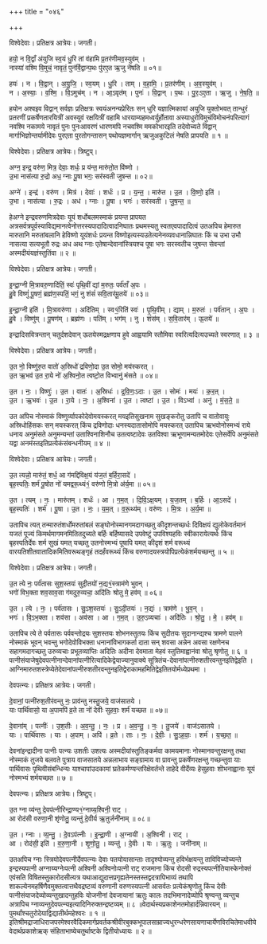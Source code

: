 +++
title = "०४६"

+++


विश्वेदेवाः। प्रतिक्षत्र आत्रेयः। जगती।

हयो॒ न वि॒द्वाँ अ॑युजि स्व॒यं धु॒रि तां व॑हामि प्र॒तर॑णीमव॒स्युव॑म् ।  
नास्या॑ वश्मि वि॒मुचं॒ नावृतं॒ पुन॑र्वि॒द्वान्प॒थः पु॑रए॒त ऋ॒जु ने॑षति ॥ ०१॥

हयः॑ । न । वि॒द्वान् । अ॒यु॒जि॒ । स्व॒यम् । धु॒रि । ताम् । व॒हा॒मि॒ । प्र॒तर॑णीम् । अ॒व॒स्युव॑म् ।  
न । अ॒स्याः॒ । व॒श्मि॒ । वि॒ऽमुच॑म् । न । आ॒ऽवृत॑म् । पुनः॑ । वि॒द्वान् । प॒थः । पु॒रः॒ऽए॒ता । ऋ॒जु । ने॒ष॒ति॒ ॥

हयोन अश्वइव विद्वान् सर्वज्ञः प्रतिक्षत्रः स्वयंअनन्यप्रेरितः सन् धुरि यज्ञात्मिकायां अयुजि युक्तोभवत् तान्धुरं प्रतरणीं प्रकर्षेणतारयित्रीं अवस्युवं रक्षयित्रीं वहामि धारयाम्यहमध्वर्युर्होतावा अस्याधुरोविमुचंविमोचनंपरित्यागं नवश्मि नकामये नावृतं पुनः पुनःआवरणं धारणमपि नचवश्मि ममकोभारइति तदेवोच्यते विद्वान् मार्गाभिज्ञोन्तर्यामीदेवः पुरएता पुरतोगन्तासन् पथोयज्ञमार्गान् ऋजुअकुटिलं नेषति प्रापयति ॥ १ ॥

विश्वेदेवाः। प्रतिक्षत्र आत्रेयः। त्रिष्टुप्।

अग्न॒ इन्द्र॒ वरु॑ण॒ मित्र॒ देवाः॒ शर्धः॒ प्र य॑न्त॒ मारु॑तो॒त वि॑ष्णो ।  
उ॒भा नास॑त्या रु॒द्रो अध॒ ग्नाः पू॒षा भगः॒ सर॑स्वती जुषन्त ॥ ०२॥

अग्ने॑ । इन्द्र॑ । वरु॑ण । मित्र॑ । देवाः॑ । शर्धः॑ । प्र । य॒न्त॒ । मारु॑त । उ॒त । वि॒ष्णो॒ इति॑ ।  
उ॒भा । नास॑त्या । रु॒द्रः । अध॑ । ग्नाः । पू॒षा । भगः॑ । सर॑स्वती । जु॒ष॒न्त॒ ॥

हेअग्ने इन्द्रवरुणमित्रदेवाः यूयं शर्धोबलमस्माकं प्रयन्त प्रापयत अत्रसर्वत्रपूर्वस्याविद्यमानत्वेनोत्तरस्यपादादित्वादनिघातः प्रथमस्यतु स्वतएवपादादित्वं उतअपिच हेमारुत मारुतानि मरुतांबलानि हेविष्णो यूयंशर्धः प्रयन्त विष्णोइत्यस्यउतेत्यनेनव्यवधानान्निघातः किं च उभा उभौ नासत्या सत्यभूतौ रुद्रः अध अथ ग्नाः एतेषान्देवानांस्त्रियश्च पूषा भगः सरस्वतीच जुषन्त सेवन्तां अस्मदीयंयज्ञंस्तुतिंवा ॥ २ ॥

विश्वेदेवाः। प्रतिक्षत्र आत्रेयः। जगती।

इ॒न्द्रा॒ग्नी मि॒त्रावरु॒णादि॑तिं॒ स्वः॑ पृथि॒वीं द्यां म॒रुतः॒ पर्व॑ताँ अ॒पः ।  
हु॒वे विष्णुं॑ पू॒षणं॒ ब्रह्म॑ण॒स्पतिं॒ भगं॒ नु शंसं॑ सवि॒तार॑मू॒तये॑ ॥ ०३॥

इ॒न्द्रा॒ग्नी इति॑ । मि॒त्रावरु॑णा । अदि॑तिम् । स्व१॒॑रिति॑ स्वः॑ । पृ॒थि॒वीम् । द्याम् । म॒रुतः॑ । पर्व॑तान् । अ॒पः ।  
हु॒वे । विष्णु॑म् । पू॒षण॑म् । ब्रह्म॑णः । पति॑म् । भग॑म् । नु । शंस॑म् । स॒वि॒तार॑म् । ऊ॒तये॑ ॥

इन्द्रादिसवित्रन्तान् चतुर्दशदेवान् ऊतयेस्मद्रक्षणाय हुवे आह्वयामि स्तौमिवा स्वरित्यदित्यउच्यते स्वरणात् ॥ ३ ॥

विश्वेदेवाः। प्रतिक्षत्र आत्रेयः। जगती।

उ॒त नो॒ विष्णु॑रु॒त वातो॑ अ॒स्रिधो॑ द्रविणो॒दा उ॒त सोमो॒ मय॑स्करत् ।  
उ॒त ऋ॒भव॑ उ॒त रा॒ये नो॑ अ॒श्विनो॒त त्वष्टो॒त विभ्वानु॑ मंसते ॥ ०४॥

उ॒त । नः॒ । विष्णुः॑ । उ॒त । वातः॑ । अ॒स्रिधः॑ । द्र॒वि॒णः॒ऽदाः । उ॒त । सोमः॑ । मयः॑ । क॒र॒त् ।  
उ॒त । ऋ॒भवः॑ । उ॒त । रा॒ये । नः॒ । अ॒श्विना॑ । उ॒त । त्वष्टा॑ । उ॒त । विऽभ्वा॑ । अनु॑ । मं॒स॒ते॒ ॥

उत अपिच नोस्माकं विष्णुर्व्यापकोदेवोमयस्करत् मयइतिसुखनाम सुखङ्करोतु उतापि च वातोवायुः अस्रिधोहिंसकः सन् मयस्करत् किंच द्रविणोदाः धनस्यदातासोमोपि मयस्करत् उतापिच ऋभवोनोस्मभ्यं राये धनाय अनुमंसते अनुमन्यन्तां उताश्विनाशिनौच उतत्वष्टादेवः उतविश्वा ऋभूणामन्यतमोदेवः एतेसर्वेपि अनुमंसते यद्वा अनमंस्तइतिप्रत्येकंसंबन्धनीयम् ॥ ४ ॥

विश्वेदेवाः। प्रतिक्षत्र आत्रेयः। जगती।

उ॒त त्यन्नो॒ मारु॑तं॒ शर्ध॒ आ ग॑मद्दिविक्ष॒यं य॑ज॒तं ब॒र्हिरा॒सदे॑ ।  
बृह॒स्पतिः॒ शर्म॑ पू॒षोत नो॑ यमद्वरू॒थ्यं१॒॑ वरु॑णो मि॒त्रो अ॑र्य॒मा ॥ ०५॥

उ॒त । त्यम् । नः॒ । मारु॑तम् । शर्धः॑ । आ । ग॒म॒त् । दि॒वि॒ऽक्ष॒यम् । य॒ज॒तम् । ब॒र्हिः । आ॒ऽसदे॑ ।  
बृह॒स्पतिः॑ । शर्म॑ । पू॒षा । उ॒त । नः॒ । य॒म॒त् । व॒रू॒थ्य॑म् । वरु॑णः । मि॒त्रः । अ॒र्य॒मा ॥

उतापिच त्यत् तन्मारुतंशर्धोमरुतांबलं सङ्घोनोस्मानगमदागच्छतु कीदृशन्तच्छर्धः दिविक्षयं द्युलोकेवर्तमानं यजतं पूज्यं किमर्थमागमनमितितदुच्यते बर्हिः बर्हिष्यासदे उपवेष्टुं उपविश्यहविः स्वीकारायेत्यर्थः किंच बृहस्पतिर्देवः शर्म सुखं यमत् यच्छतु उतनोस्मभ्यं पूषापि यमत् कीदृशं शर्म वरूथ्यं वारयतिशीतवातादिकमितिवरूथङ्गृहं तदर्हंवरूथ्यं किंच वरुणादयस्त्रयोपिप्रत्येकंशर्मयच्छन्तु ॥ ५ ॥

विश्वेदेवाः। प्रतिक्षत्र आत्रेयः। जगती।

उ॒त त्ये नः॒ पर्व॑तासः सुश॒स्तयः॑ सुदी॒तयो॑ न॒द्य१॒॑स्त्राम॑णे भुवन् ।  
भगो॑ विभ॒क्ता शव॒साव॒सा ग॑मदुरु॒व्यचा॒ अदि॑तिः श्रोतु मे॒ हव॑म् ॥ ०६॥

उ॒त । त्ये । नः॒ । पर्व॑तासः । सु॒ऽश॒स्तयः॑ । सु॒ऽदी॒तयः॑ । न॒द्यः॑ । त्राम॑णे । भु॒व॒न् ।  
भगः॑ । वि॒ऽभ॒क्ता । शव॑सा । अव॑सा । आ । ग॒म॒त् । उ॒रु॒ऽव्यचाः॑ । अदि॑तिः । श्रो॒तु॒ । मे॒ । हव॑म् ॥

उतापिच त्ये ते पर्वतासः पर्ववन्तोद्रयः सुशस्तयः शोभनस्तुतयः किंच सुदीतयः सुदानान्द्यश्च त्रामणे पालने नोस्माकं भूवन् भवन्तु भगोदेवोविभक्ता धनानांविभागकर्ता दाता सन् शवसा अन्नेन अवसा रक्षणेनच सहागमदागच्छतु उरुव्यचाः प्रभूतव्याप्तिः अदितिः अदीना देवमाता मेहवं स्तुतिमाह्वानंवा श्रोतु श्रृणोतु ॥ ६ ॥ पत्नीसंयाजेषुदेवपत्नीनान्देवानांपत्नीरित्यादिकेद्वेयाज्यानुवाक्ये सूत्रितंच-देवानांपत्नीरुशतीरवन्तुनइतिद्वेइति । आग्निमारुतशस्त्रेप्येतेदेवानांपत्नीरुशतीरवन्तुनइतिद्वेराकामहमितिद्वेइतितयोर्मध्येप्रथमा ।

देवपत्न्यः। प्रतिक्षत्र आत्रेयः। जगती।

दे॒वानां॒ पत्नी॑रुश॒तीर॑वन्तु नः॒ प्राव॑न्तु नस्तु॒जये॒ वाज॑सातये ।  
याः पार्थि॑वासो॒ या अ॒पामपि॑ व्र॒ते ता नो॑ देवीः सुहवाः॒ शर्म॑ यच्छत ॥ ०७॥

दे॒वाना॑म् । पत्नीः॑ । उ॒श॒तीः । अ॒व॒न्तु॒ । नः॒ । प्र । अ॒व॒न्तु॒ । नः॒ । तु॒जये॑ । वाज॑ऽसातये ।  
याः । पार्थि॑वासः । याः । अ॒पाम् । अपि॑ । व्र॒ते । ताः । नः॒ । दे॒वीः॒ । सु॒ऽह॒वाः॒ । शर्म॑ । य॒च्छ॒त॒ ॥

देवनांइन्द्रादीना पत्नीः पत्न्यः उशतीः उशत्यः अस्मदीयांस्तुतिङ्कर्मवा कामयमानाः नोस्मानवन्तुरक्षन्तु तथा नोस्माकं तुजये बलवते पुत्राय वाजसातये अन्नलाभाय सङ्ग्रामाय वा प्रावन्तु प्रकर्षेणरक्षन्तु गच्छन्तुवा याः पार्थिवासः पृथिवीसंबन्धिन्यः याश्चापांउदकामां घ्रतेकर्मण्यन्तरिक्षेवर्तन्ते ताहेदे वीर्देव्यः हेसुहवाः शॊभनाह्वानाः यूयं नोस्मभ्यं शर्मयच्छत ॥ ७ ॥

देवपत्न्यः। प्रतिक्षत्र आत्रेयः। त्रिष्टुप्।

उ॒त ग्ना व्य॑न्तु दे॒वप॑त्नीरिन्द्रा॒ण्य१॒॑ग्नाय्य॒श्विनी॒ राट् ।  
आ रोद॑सी वरुणा॒नी शृ॑णोतु॒ व्यन्तु॑ दे॒वीर्य ऋ॒तुर्जनी॑नाम् ॥ ०८॥

उ॒त । ग्नाः । व्य॒न्तु॒ । दे॒वऽप॑त्नीः । इ॒न्द्रा॒णी । अ॒ग्नायी॑ । अ॒श्विनी॑ । राट् ।  
आ । रोद॑सी॒ इति॑ । व॒रु॒णा॒नी । शृ॒णो॒तु॒ । व्यन्तु॑ । दे॒वीः । यः । ऋ॒तुः । जनी॑नाम् ॥

उतअपिच ग्नाः स्त्रियोदेवपत्नीर्देवपत्न्यः देवाः पतयोयासान्ताः तादृश्योव्यन्तु हविर्भक्षयन्तु ताविविच्योच्यन्ते इन्द्रस्यपत्नी अग्नाय्यग्नेःपत्नी अश्विनी अश्विनोःपत्नी राट् राजमाना किंच रोदसी रुद्रस्यपत्नीतियास्केनोक्तं एवंसति विषितस्तुकारोदसीत्यत्र यथाआद्युदात्तप्रगृह्यतेनस्तस्तद्वदत्रापिभाव्यं तथापि शाकल्येनमहर्षिणैवमुक्तत्वात्तथैवद्रष्टव्यं वरुणानी वरुणस्यपत्नी आसर्वतः प्रत्येकंश्रृणोतु किंच देवीः पत्नीसंयाजदेव्योव्यन्तुखादन्तुहविः योजनीनां देवजायानां ऋतुः कालः तदभिमानादेव्योपि श्रृण्वन्तु व्यन्तुच अत्रापिच ग्नाव्यन्तुदेवपत्न्यइत्यादिनिरुक्तन्द्रष्टव्यम् ॥ ८ ॥वेदार्थस्यप्रकाशेनतमोहार्दन्निवारयन् ॥ पुमर्थांश्चतुरोदेयाद्विद्यातीर्थमहेश्वरः ॥ १ ॥इतिश्रीमद्राजाधिराजपरमेश्वरवैदिकमार्गप्रवर्तकश्रीवीरबुक्कभूपालसाम्राज्यधुरन्धरेणसायणाचार्येणविरचितेमाधवीयेवेदार्थप्रकाशेऋक् संहिताभाष्येचतुर्थाष्टके द्वितीयोध्यायः ॥ २ ॥